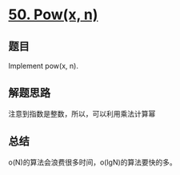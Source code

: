 # [50. Pow(x, n)](https://leetcode.com/problems/powx-n/)

## 题目
Implement pow(x, n).

## 解题思路
注意到指数是整数，所以，可以利用乘法计算幂
## 总结
o(N)的算法会浪费很多时间，o(lgN)的算法要快的多。
